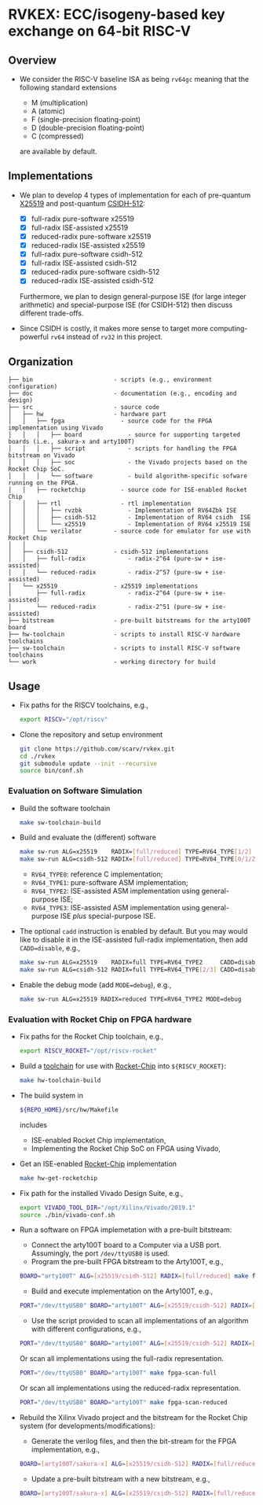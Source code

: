 # RVKEX: ECC/isogeny-based key exchange on 64-bit RISC-V 

## Overview

- We consider the RISC-V baseline ISA as being `rv64gc` meaning that the following standard extensions
  - M      (multiplication)
  - A      (atomic)
  - F      (single-precision floating-point)
  - D      (double-precision floating-point)
  - C      (compressed)

  are available by default.

## Implementations 

- We plan to develop 4 types of implementation for each of pre-quantum [X25519](https://cr.yp.to/ecdh.html)  and post-quantum [CSIDH-512](https://csidh.isogeny.org):
  - [x] full-radix    pure-software  x25519
  - [x] full-radix    ISE-assisted   x25519
  - [x] reduced-radix pure-software  x25519
  - [x] reduced-radix ISE-assisted   x25519
  - [x] full-radix    pure-software  csidh-512
  - [x] full-radix    ISE-assisted   csidh-512
  - [x] reduced-radix pure-software  csidh-512
  - [x] reduced-radix ISE-assisted   csidh-512

  Furthermore, we plan to design general-purpose ISE (for large integer arithmetic) and special-purpose ISE (for CSIDH-512) then discuss different trade-offs. 

- Since CSIDH is costly, it makes more sense to target more computing-powerful `rv64` instead of `rv32` in this project. 

## Organization 

```
├── bin                       - scripts (e.g., environment configuration)
├── doc                       - documentation (e.g., encoding and design)
├── src                       - source code
│   ├── hw                    - hardware part
│   │   ├── fpga                - source code for the FPGA implementation using Vivado
│   │   │   ├── board             - source for supporting targeted boards (i.e., sakura-x and arty100T)
│   │   │   ├── script            - scripts for handling the FPGA bitstream on Vivado
│   │   │   ├── soc               - the Vivado projects based on the Rocket Chip SoC.
│   │   │   └── software          - build algorithm-specific sofware running on the FPGA.
│   │   ├── rocketchip          - source code for ISE-enabled Rocket Chip
│   │   ├── rtl                 - rtl implementation
│   │   │   ├── rvzbk             - Implementation of RV64Zbk ISE
│   │   │   ├── csidh-512         - Implementation of RV64 csidh  ISE
│   │   │   └── x25519            - Implementation of RV64 x25519 ISE
│   │   └── verilator         - source code for emulator for use with Rocket Chip 
│   │
│   ├── csidh-512             - csidh-512 implementations
│   │   ├── full-radix            - radix-2^64 (pure-sw + ise-assisted)
│   │   └── reduced-radix         - radix-2^57 (pure-sw + ise-assisted)
│   └── x25519                - x25519 implementations
│       ├── full-radix            - radix-2^64 (pure-sw + ise-assisted)
│       └── reduced-radix         - radix-2^51 (pure-sw + ise-assisted)
├── bitstream                 - pre-built bitstreams for the arty100T board 
├── hw-toolchain              - scripts to install RISC-V hardware toolchains 
├── sw-toolchain              - scripts to install RISC-V software toolchains 
└── work                      - working directory for build
```

## Usage 

- Fix paths for the RISCV toolchains, e.g., 

  ```sh
  export RISCV="/opt/riscv"
  ```
- Clone the repository and setup environment

  ```sh
  git clone https://github.com/scarv/rvkex.git
  cd ./rvkex
  git submodule update --init --recursive
  source bin/conf.sh
  ```
### Evaluation on Software Simulation

- Build the software toolchain
  ```sh
  make sw-toolchain-build
  ```

- Build and evaluate the (different) software 
  ```sh
  make sw-run ALG=x25519    RADIX=[full/reduced] TYPE=RV64_TYPE[1/2]
  make sw-run ALG=csidh-512 RADIX=[full/reduced] TYPE=RV64_TYPE[0/1/2/3]
  ```
  - `RV64_TYPE0`: reference       C implementation; 
  - `RV64_TYPE1`: pure-software ASM implementation; 
  - `RV64_TYPE2`: ISE-assisted  ASM implementation using general-purpose ISE; 
  - `RV64_TYPE3`: ISE-assisted  ASM implementation using general-purpose ISE *plus* special-purpose ISE.

- The optional `cadd` instruction is enabled by default. But you may would like to disable it in the ISE-assisted full-radix implementation, then add `CADD=disable`, e.g.,
  ```sh
  make sw-run ALG=x25519    RADIX=full TYPE=RV64_TYPE2     CADD=disable
  make sw-run ALG=csidh-512 RADIX=full TYPE=RV64_TYPE[2/3] CADD=disable
  ```

- Enable the debug mode (add `MODE=debug`), e.g.,
  ```sh
  make sw-run ALG=x25519 RADIX=reduced TYPE=RV64_TYPE2 MODE=debug 
  ```
  
### Evaluation with Rocket Chip on FPGA hardware

- Fix paths for the Rocket Chip toolchain, e.g., 
  
  ```sh
  export RISCV_ROCKET="/opt/riscv-rocket"
  ```

- Build a
  [toolchain](https://github.com/riscv/riscv-gnu-toolchain)
  for use with
  [Rocket-Chip](https://github.com/chipsalliance/rocket-chip.git)
  into `${RISCV_ROCKET}`:

  ```sh
  make hw-toolchain-build
  ```

- The build system in

  ```sh
  ${REPO_HOME}/src/hw/Makefile
  ```
  
  includes 
  - ISE-enabled Rocket Chip implementation, 
  - Implementing the Rocket Chip SoC on FPGA using Vivado,

- Get an ISE-enabled
  [Rocket-Chip](https://github.com/chipsalliance/rocket-chip.git)
  implementation

  ```sh
  make hw-get-rocketchip
  ```

- Fix path for the installed Vivado Design Suite, e.g., 
  
  ```sh
  export VIVADO_TOOL_DIR="/opt/Xilinx/Vivado/2019.1"
  source ./bin/vivado-conf.sh
  ```

- Run a software on FPGA implemetation with a pre-built bitstream:

  - Connect the arty100T board to a Computer via a USB port. Assumingly, the port `/dev/ttyUSB0` is used. 
  - Program the pre-built FPGA bitstream to the Arty100T, e.g.,

  ```sh
  BOARD="arty100T" ALG=[x25519/csidh-512] RADIX=[full/reduced] make fpga-prog
  ```

  - Build and execute implementation on the Arty100T, e.g.,

  ```sh
  PORT="/dev/ttyUSB0" BOARD="arty100T" ALG=[x25519/csidh-512] RADIX=[full/reduced] make fpga-run
  ```

  - Use the script provided to scan all implementations of an algorithm with different configurations, e.g.,
  ```sh
  PORT="/dev/ttyUSB0" BOARD="arty100T" ALG=[x25519/csidh-512] RADIX=[full/reduced] make fpga-scan
  ```

  Or scan all implementations using the full-radix representation.
  ```sh
  PORT="/dev/ttyUSB0" BOARD="arty100T" make fpga-scan-full
  ```

  Or scan all implementations using the reduced-radix representation.
  ```sh
  PORT="/dev/ttyUSB0" BOARD="arty100T" make fpga-scan-reduced
  ```

- Rebuild the Xilinx Vivado project and the bitstream for the Rocket Chip system (for developments/modifications):

  - Generate the verilog files, and then the bit-stream for the FPGA implementation, e.g.,

  ```sh
  BOARD=[arty100T/sakura-x] ALG=[x25519/csidh-512] RADIX=[full/reduced] make fpga-hw
  ```

  - Update a pre-built bitstream with a new bitstream, e.g.,

  ```sh
  BOARD=[arty100T/sakura-x] ALG=[x25519/csidh-512] RADIX=[full/reduced] make fpga-update
  ```
